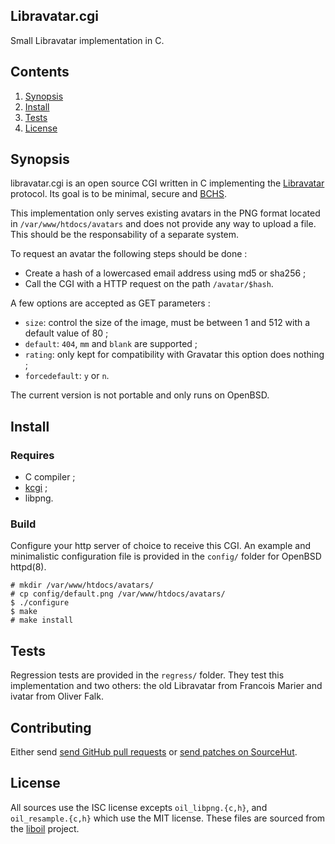## Libravatar.cgi

Small Libravatar implementation in C.

## Contents

1. [Synopsis](#synopsis)
2. [Install](#install)
3. [Tests](#tests)
4. [License](#license)

## Synopsis

libravatar.cgi is an open source CGI written in C implementing the [Libravatar](https://www.libravatar.org/) protocol. Its goal is to be minimal, secure and [BCHS](https://learnbchs.org/).

This implementation only serves existing avatars in the PNG format located in `/var/www/htdocs/avatars` and does not provide any way to upload a file. This should be the responsability of a separate system.

To request an avatar the following steps should be done :

* Create a hash of a lowercased email address using md5 or sha256 ;
* Call the CGI with a HTTP request on the path `/avatar/$hash`.

A few options are accepted as GET parameters :

* `size`: control the size of the image, must be between 1 and 512 with a default value of 80 ;
* `default`: `404`, `mm` and `blank` are supported ;
* `rating`: only kept for compatibility with Gravatar this option does nothing ;
* `forcedefault`: `y` or `n`.

The current version is not portable and only runs on OpenBSD.

## Install

### Requires

* C compiler ;
* [kcgi](https://kristaps.bsd.lv/kcgi) ;
* libpng.

### Build

Configure your http server of choice to receive this CGI. An example and minimalistic configuration file is provided in the `config/` folder for OpenBSD httpd(8).

```
# mkdir /var/www/htdocs/avatars/
# cp config/default.png /var/www/htdocs/avatars/
$ ./configure
$ make
# make install
```

## Tests

Regression tests are provided in the `regress/` folder. They test this implementation and two others: the old Libravatar from Francois Marier and ivatar from Oliver Falk.

## Contributing

Either send [send GitHub pull requests](https://github.com/Aversiste/libravatar.cgi) or [send patches on SourceHut](https://lists.sr.ht/~tleguern/libravatar-dev).

## License

All sources use the ISC license excepts `oil_libpng.{c,h}`, and `oil_resample.{c,h}` which use the MIT license. These files are sourced from the [liboil](https://github.com/ender672/liboil) project.
